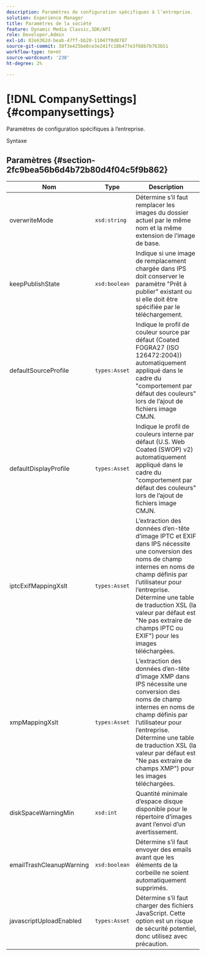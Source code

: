 ```yaml
---
description: Paramètres de configuration spécifiques à l’entreprise.
solution: Experience Manager
title: Paramètres de la société
feature: Dynamic Media Classic,SDK/API
role: Developer,Admin
exl-id: 82e6362d-beab-47ff-bb20-11047f0d8787
source-git-commit: 38f3e425be0ce3e241fc18b477e3f68b7b763b51
workflow-type: tm+mt
source-wordcount: '238'
ht-degree: 2%

---
```


# [!DNL CompanySettings]{#companysettings}

Paramètres de configuration spécifiques à l’entreprise.

Syntaxe

## Paramètres {#section-2fc9bea56b6d4b72b80d4f04c5f9b862}

| Nom | Type | Description |
|---|---|---|
| overwriteMode | `xsd:string` | Détermine s’il faut remplacer les images du dossier actuel par le même nom et la même extension de l’image de base. |
| keepPublishState | `xsd:boolean` | Indique si une image de remplacement chargée dans IPS doit conserver le paramètre &quot;Prêt à publier&quot; existant ou si elle doit être spécifiée par le téléchargement. |
| defaultSourceProfile | `types:Asset` | Indique le profil de couleur source par défaut (Coated FOGRA27 (ISO 126472:2004)) automatiquement appliqué dans le cadre du &quot;comportement par défaut des couleurs&quot; lors de l’ajout de fichiers image CMJN. |
| defaultDisplayProfile | `types:Asset` | Indique le profil de couleurs interne par défaut (U.S. Web Coated (SWOP) v2) automatiquement appliqué dans le cadre du &quot;comportement par défaut des couleurs&quot; lors de l’ajout de fichiers image CMJN. |
| iptcExifMappingXslt | `types:Asset` | L’extraction des données d’en-tête d’image IPTC et EXIF dans IPS nécessite une conversion des noms de champ internes en noms de champ définis par l’utilisateur pour l’entreprise. Détermine une table de traduction XSL (la valeur par défaut est &quot;Ne pas extraire de champs IPTC ou EXIF&quot;) pour les images téléchargées. |
| xmpMappingXslt | `types:Asset` | L’extraction des données d’en-tête d’image XMP dans IPS nécessite une conversion des noms de champ internes en noms de champ définis par l’utilisateur pour l’entreprise. Détermine une table de traduction XSL (la valeur par défaut est &quot;Ne pas extraire de champs XMP&quot;) pour les images téléchargées. |
| diskSpaceWarningMin | `xsd:int` | Quantité minimale d’espace disque disponible pour le répertoire d’images avant l’envoi d’un avertissement. |
| emailTrashCleanupWarning | `xsd:boolean` | Détermine s’il faut envoyer des emails avant que les éléments de la corbeille ne soient automatiquement supprimés. |
| javascriptUploadEnabled | `types:Asset` | Détermine s’il faut charger des fichiers JavaScript. Cette option est un risque de sécurité potentiel, donc utilisez avec précaution. |
